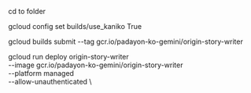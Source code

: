 cd to folder

gcloud config set builds/use_kaniko True

gcloud builds submit  --tag gcr.io/padayon-ko-gemini/origin-story-writer

gcloud run deploy origin-story-writer \
    --image gcr.io/padayon-ko-gemini/origin-story-writer \
    --platform managed \
    --allow-unauthenticated \
